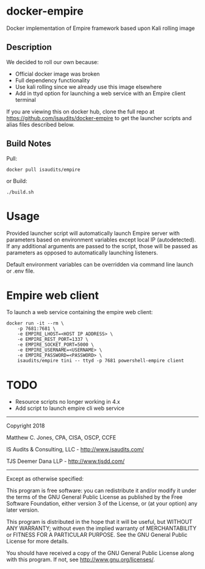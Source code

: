 # docker-empire
Docker implementation of Empire framework based upon Kali rolling image

## Description
We decided to roll our own because:
- Official docker image was broken
- Full dependency functionality
- Use kali rolling since we already use this image elsewhere
- Add in ttyd option for launching a web service with an Empire client terminal

If you are viewing this on docker hub, clone the full repo at https://github.com/isaudits/docker-empire
to get the launcher scripts and alias files described below.

## Build Notes
Pull:

    docker pull isaudits/empire

or Build:

    ./build.sh

# Usage
Provided launcher script will automatically launch Empire server with parameters based
on environment variables except local IP (autodetected). If any additional arguments are 
passed to the script, those will be passed as parameters as opposed to automatically launching listeners.

Default environment variables can be overridden via command line launch or .env file.

# Empire web client

To launch a web service containing the empire web client:

    docker run -it --rm \
        -p 7681:7681 \
        -e EMPIRE_LHOST=<HOST IP ADDRESS> \
        -e EMPIRE_REST_PORT=1337 \
        -e EMPIRE_SOCKET_PORT=5000 \
        -e EMPIRE_USERNAME=<USERNAME> \
        -e EMPIRE_PASSWORD=<PASSWORD> \
        isaudits/empire tini -- ttyd -p 7681 powershell-empire client

# TODO
- Resource scripts no longer working in 4.x
- Add script to launch empire cli web service

--------------------------------------------------------------------------------

Copyright 2018

Matthew C. Jones, CPA, CISA, OSCP, CCFE

IS Audits & Consulting, LLC - <http://www.isaudits.com/>

TJS Deemer Dana LLP - <http://www.tjsdd.com/>

--------------------------------------------------------------------------------

Except as otherwise specified:

This program is free software: you can redistribute it and/or modify it under
the terms of the GNU General Public License as published by the Free Software
Foundation, either version 3 of the License, or (at your option) any later
version.

This program is distributed in the hope that it will be useful, but WITHOUT ANY
WARRANTY; without even the implied warranty of MERCHANTABILITY or FITNESS FOR A
PARTICULAR PURPOSE. See the GNU General Public License for more details.

You should have received a copy of the GNU General Public License along with
this program. If not, see <http://www.gnu.org/licenses/>.